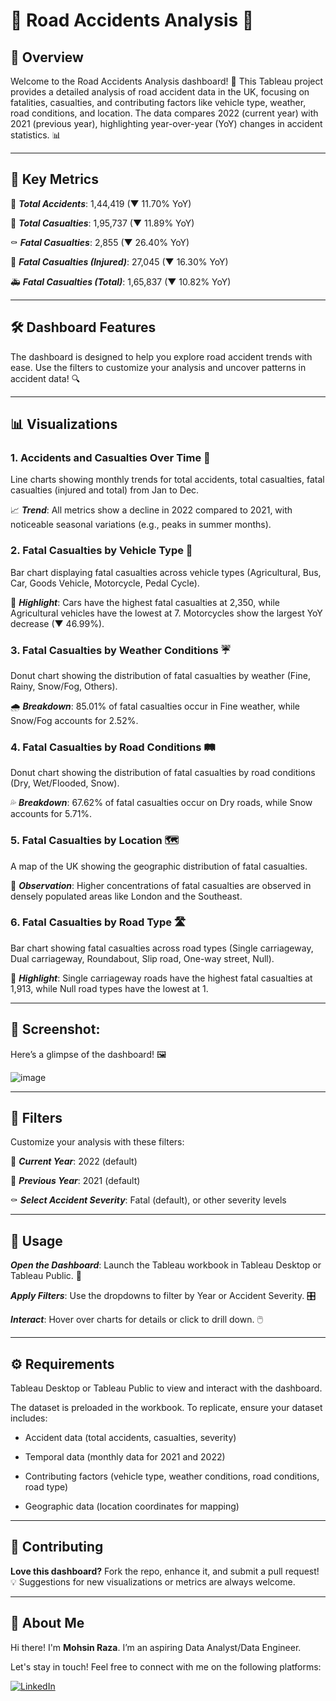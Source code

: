 # **🚦 Road Accidents Analysis 🛑**


## 🌟 Overview

Welcome to the Road Accidents Analysis dashboard! 🚨 This Tableau project provides a detailed analysis of road accident data in the UK, focusing on fatalities, casualties, and contributing factors like vehicle type, weather, road conditions, and location. The data compares 2022 (current year) with 2021 (previous year), highlighting year-over-year (YoY) changes in accident statistics. 📊

---

## 🔑 Key Metrics

🚗 ***Total Accidents***: 1,44,419 (▼ 11.70% YoY)  

👥 ***Total Casualties***: 1,95,737 (▼ 11.89% YoY)  

⚰️ ***Fatal Casualties***: 2,855 (▼ 26.40% YoY)  

🏥 ***Fatal Casualties (Injured)***: 27,045 (▼ 16.30% YoY) 

🚑 ***Fatal Casualties (Total)***: 1,65,837 (▼ 10.82% YoY)

---

## 🛠️ Dashboard Features

The dashboard is designed to help you explore road accident trends with ease. Use the filters to customize your analysis and uncover patterns in accident data! 🔍

---

## 📊 Visualizations


### 1. Accidents and Casualties Over Time 📅  

Line charts showing monthly trends for total accidents, total casualties, fatal casualties (injured and total) from Jan to Dec. 

📈 ***Trend***: All metrics show a decline in 2022 compared to 2021, with noticeable seasonal variations (e.g., peaks in summer months).


### 2. Fatal Casualties by Vehicle Type 🚗  

Bar chart displaying fatal casualties across vehicle types (Agricultural, Bus, Car, Goods Vehicle, Motorcycle, Pedal Cycle). 

🚨 ***Highlight***: Cars have the highest fatal casualties at 2,350, while Agricultural vehicles have the lowest at 7. Motorcycles show the largest YoY decrease (▼ 46.99%).


### 3. Fatal Casualties by Weather Conditions ☔  

Donut chart showing the distribution of fatal casualties by weather (Fine, Rainy, Snow/Fog, Others).  

🌧️ ***Breakdown***: 85.01% of fatal casualties occur in Fine weather, while Snow/Fog accounts for 2.52%.


### 4. Fatal Casualties by Road Conditions 🛤️  

Donut chart showing the distribution of fatal casualties by road conditions (Dry, Wet/Flooded, Snow).  

💦 ***Breakdown***: 67.62% of fatal casualties occur on Dry roads, while Snow accounts for 5.71%.


### 5. Fatal Casualties by Location 🗺️  

A map of the UK showing the geographic distribution of fatal casualties.  

📍 ***Observation***: Higher concentrations of fatal casualties are observed in densely populated areas like London and the Southeast.


### 6. Fatal Casualties by Road Type 🛣️  

Bar chart showing fatal casualties across road types (Single carriageway, Dual carriageway, Roundabout, Slip road, One-way street, Null).  

🏁 ***Highlight***: Single carriageway roads have the highest fatal casualties at 1,913, while Null road types have the lowest at 1.

---

## 🎨 Screenshot:

Here’s a glimpse of the dashboard! 🖼️  

![image](https://github.com/user-attachments/assets/e96ef263-7702-4b49-90f0-c14bf1b93f6c)

---

## 🧩 Filters

Customize your analysis with these filters:  

📅 ***Current Year***: 2022 (default)  

📅 ***Previous Year***: 2021 (default)  

⚰️ ***Select Accident Severity***: Fatal (default), or other severity levels

---

## 🚀 Usage

***Open the Dashboard***: Launch the Tableau workbook in Tableau Desktop or Tableau Public. 📂  

***Apply Filters***: Use the dropdowns to filter by Year or Accident Severity. 🎛️

***Interact***: Hover over charts for details or click to drill down. 🖱️

---

## ⚙️ Requirements

Tableau Desktop or Tableau Public to view and interact with the dashboard.  

The dataset is preloaded in the workbook. To replicate, ensure your dataset includes:  

  - Accident data (total accidents, casualties, severity)
   
  - Temporal data (monthly data for 2021 and 2022)
    
  - Contributing factors (vehicle type, weather conditions, road conditions, road type)
    
  - Geographic data (location coordinates for mapping)

---

## 🤝 Contributing

**Love this dashboard?** Fork the repo, enhance it, and submit a pull request! 💡 Suggestions for new visualizations or metrics are always welcome.

---

## 🌟 About Me

Hi there! I'm **Mohsin Raza**. I’m an aspiring Data Analyst/Data Engineer.

Let's stay in touch! Feel free to connect with me on the following platforms:

[![LinkedIn](https://img.shields.io/badge/LinkedIn-0077B5?style=for-the-badge&logo=linkedin&logoColor=white)](https://www.linkedin.com/in/mohsin--raza/)

